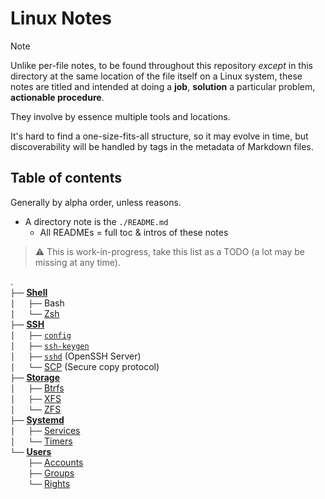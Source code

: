 # Linux Notes

> [!Note]
> Unlike per-file notes, to be found throughout this repository *except* in this directory at the same location of the file itself on a Linux system, these notes are titled and intended at doing a **job**, **solution** a particular problem, **actionable procedure**.
> 
> They involve by essence multiple tools and locations.
> 
> It's hard to find a one-size-fits-all structure, so it may evolve in time, but discoverability will be handled by tags in the metadata of Markdown files.





## Table of contents

Generally by alpha order, unless reasons.

- A directory note is the `./README.md`
    - All READMEs = full toc & intros of these notes


> ⚠️ This is work-in-progress, take this list as a TODO (a lot may be missing at any time).


.  
`├──` [**Shell**](Shell)  
`│   ├──` Bash  
`│   └──` [Zsh](Shell/ZSH)  
`├──` [**SSH**](SSH)  
`│   ├──` [`config`](SSH/config.md)  
`│   ├──` [`ssh-keygen`](SSH/ssh-keygen.md)  
`│   ├──` [`sshd`](SSH/sshd.md) (OpenSSH Server)   
`│   └──` [SCP](SSH/SCP.md) (Secure copy protocol)  
`├──` [**Storage**](Storage)  
`│   ├──` [Btrfs](Storage/Btrfs.md)  
`│   ├──` [XFS](Storage/XFS.md)  
`│   └──` [ZFS](Storage/ZFS.md)  
`├──` [**Systemd**](Systemd)  
`│   ├──` [Services](Systemd/Services.md)  
`│   └──` [Timers](Systemd/Timers.md)  
`└──` [**Users**](Users)  
`    ├──` [Accounts](Users/Accounts.md)  
`    ├──` [Groups](Users/Groups.md)  
`    └──` [Rights](Users/Rights.md)  

<!-- TEMPLATE

.  
`├──` zxcv  
`│    ├──` zxcv  
`│    ├──` zxcv  
`│    └──` zxcv  
`├──` zxcv   
`│    └──` zxcv 
`└──` zxcv    
`     ├──` zxcv  
`     ├──` zxcv   
`     └──` zxcv  

-->




